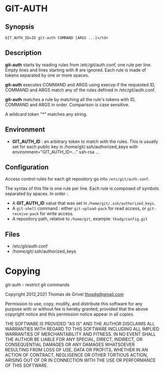 # GIT-AUTH

## Synopsis

    GIT_AUTH_ID=ID git-auth COMMAND [ARGS ...]</td>

## Description

**git-auth** starts by reading rules from /etc/git/auth.conf, one rule
per line. Empty lines and lines starting with # are ignored. Each rule
is made of tokens separated by one or more spaces.

**git-auth** executes COMMAND and ARGS using execvp if the requested ID,
COMMAND and ARGS match any of the rules defined in /etc/git/auth.conf.

**git-auth** matches a rule by matching all the rule's tokens with ID,
COMMAND and ARGS in order. Comparison is case sensitive.

A wildcard token "*" matches any string.

## Environment

 * **GIT_AUTH_ID** : an arbitrary token to match with the rules.
This is usually set for each public key in /home/git/.ssh/authorized_keys
with
    environment="GIT_AUTH_ID=..." ssh-rsa ...

## Configuration
Access control rules for each git repository go into
`/etc/git/auth.conf`.

The syntax of this file is one rule per line.
Each rule is composed of symbols separated by spaces.
In order :
 - A **GIT_AUTH_ID** value that was set in
   `/home/git/.ssh/authorized_keys`.
 - A `git-shell` command : either `git-upload-pack` for read access,
   or `git-receive-pack` for write access.
 - A repository path, relative to `/home/git`,
   example: `thodg/config.git`

## Files

 * /etc/git/auth.conf
 * /home/git/.ssh/authorized_keys

# Copying

git-auth - restrict git commands

Copyright 2012,2021 Thomas de Grivel <thoxdg@gmail.com>

Permission to use, copy, modify, and distribute this software for any
purpose with or without fee is hereby granted, provided that the above
copyright notice and this permission notice appear in all copies.

THE SOFTWARE IS PROVIDED "AS IS" AND THE AUTHOR DISCLAIMS ALL WARRANTIES
WITH REGARD TO THIS SOFTWARE INCLUDING ALL IMPLIED WARRANTIES OF
MERCHANTABILITY AND FITNESS. IN NO EVENT SHALL THE AUTHOR BE LIABLE FOR
ANY SPECIAL, DIRECT, INDIRECT, OR CONSEQUENTIAL DAMAGES OR ANY DAMAGES
WHATSOEVER RESULTING FROM LOSS OF USE, DATA OR PROFITS, WHETHER IN AN
ACTION OF CONTRACT, NEGLIGENCE OR OTHER TORTIOUS ACTION, ARISING OUT OF
OR IN CONNECTION WITH THE USE OR PERFORMANCE OF THIS SOFTWARE.
